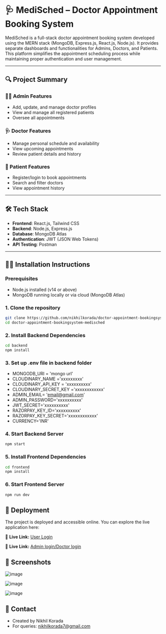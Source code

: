 # 🩺 MediSched – Doctor Appointment Booking System

MediSched is a full-stack doctor appointment booking system developed using the MERN stack (MongoDB, Express.js, React.js, Node.js). It provides separate dashboards and functionalities for Admins, Doctors, and Patients. This platform simplifies the appointment scheduling process while maintaining proper authentication and user management.

---

## 🔍 Project Summary

### 👨‍⚕️ Admin Features
- Add, update, and manage doctor profiles
- View and manage all registered patients
- Oversee all appointments

### 🩺 Doctor Features
- Manage personal schedule and availability
- View upcoming appointments
- Review patient details and history

### 👤 Patient Features
- Register/login to book appointments
- Search and filter doctors
- View appointment history

---

## 🛠️ Tech Stack

- **Frontend**: React.js, Tailwind CSS
- **Backend**: Node.js, Express.js
- **Database**: MongoDB Atlas
- **Authentication**: JWT (JSON Web Tokens)
- **API Testing**: Postman

---

## 🧑‍💻 Installation Instructions

### Prerequisites
- Node.js installed (v14 or above)
- MongoDB running locally or via cloud (MongoDB Atlas)

### 1. Clone the repository

```bash
git clone https://github.com/nikhilkorada/doctor-appointment-bookingsystem-medisched.git
cd doctor-appointment-bookingsystem-medisched
```

### 2. Install Backend Dependencies

```bash
cd backend
npm install
```

### 3. Set up .env file in backend folder

- MONGODB_URI = 'mongo url'
- CLOUDINARY_NAME ='xxxxxxxxx'
- CLOUDINARY_API_KEY = 'xxxxxxxxxx'
- CLOUDINARY_SECRET_KEY ='xxxxxxxxxxxx'
- ADMIN_EMAIL= 'email@gmail.com'
- ADMIN_PASSWORD='xxxxxxxxxx'
- JWT_SECRET='xxxxxxxxxx'
- RAZORPAY_KEY_ID='xxxxxxxxxx'
- RAZORPAY_KEY_SECRET='xxxxxxxxxxxx'
- CURRENCY='INR'

### 4. Start Backend Server

```bash
npm start
```

### 5. Install Frontend Dependencies

```bash
cd frontend
npm install
```
### 6. Start Frontend Server

```bash
npm run dev
```

## 🚀 Deployment

The project is deployed and accessible online. You can explore the live application here:

🔗 **Live Link:** [User Login](https://medisched-pfju.onrender.com) 

🔗 **Live Link:** [Admin login/Doctor login](https://medisched-panel.onrender.com) 


## 📸 Screenshots

![image](https://github.com/user-attachments/assets/6e7ce63e-5e83-4990-a357-eed44ee9eee0)

![image](https://github.com/user-attachments/assets/83fe50fe-7733-4a0d-bb00-aa46d2558aae)

![image](https://github.com/user-attachments/assets/c69e6ea7-e110-4115-881c-aa9e85fc3cf9)

## 🤝 Contact

- Created by Nikhil Korada
- For queries: nikhilkorada7@gmail.com
